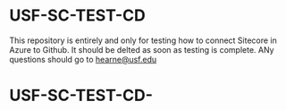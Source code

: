 # USF-SC-TEST-CD
This repository is entirely and only for testing how to connect Sitecore in Azure to Github. It should be delted as soon as testing is complete. ANy questions should go to hearne@usf.edu
# USF-SC-TEST-CD-
